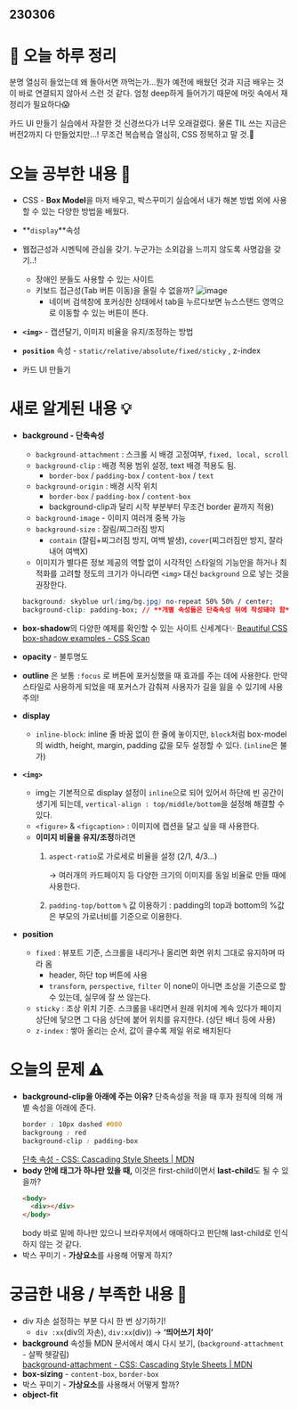 ## 230306

# 🌳 오늘 하루 정리

분명 열심히 들었는데 왜 돌아서면 까먹는가…뭔가 예전에 배웠던 것과 지금 배우는 것이 바로 연결되지 않아서 스런 것 같다. 엄청 deep하게 들어가기 때문에 머릿 속에서 재정리가 필요하다😱

카드 UI 만들기 실습에서 자잘한 것 신경쓰다가 너무 오래걸렸다. 물론 TIL 쓰는 지금은 버전2까지 다 만들었지만…! 무조건 복습복습 열심히, CSS 정복하고 말 것.🚩

# 오늘 공부한 내용 🌼

- CSS - **Box Model**을 마저 배우고, 박스꾸미기 실습에서 내가 해본 방법 외에 사용할 수 있는 다양한 방법을 배웠다.
- **`display`**속성
- 웹접근성과 시멘틱에 관심을 갖기. 누군가는 소외감을 느끼지 않도록 사명감을 갖기..!
  - 장애인 분들도 사용할 수 있는 사이트
  - 키보드 접근성(Tab 버튼 이동)을 올릴 수 없을까?
    ![image](https://user-images.githubusercontent.com/105140201/223150371-a2fa9b1c-8ba5-49a1-9116-545ccbb23f13.png)
    - 네이버 검색창에 포커싱한 상태에서 tab을 누르다보면 뉴스스탠드 영역으로 이동할 수 있는 버튼이 뜬다.
- **`<img>`** - 캡션달기, 이미지 비율을 유지/조정하는 방법
- **`position`** 속성 - `static/relative/absolute/fixed/sticky` , z-index

- 카드 UI 만들기

# 새로 알게된 내용 💡

- **background - 단축속성**
  - `background-attachment` : 스크롤 시 배경 고정여부, `fixed, local, scroll`
  - `background-clip` : 배경 적용 범위 설정, text 배경 적용도 됨.
    - `border-box` / `padding-box` / `content-box` / `text`
  - `background-origin` : 배경 시작 위치
    - `border-box` / `padding-box` / `content-box`
    - background-clip과 달리 시작 부분부터 무조건 border 끝까지 적용)
  - `background-image` - 이미지 여러개 중복 가능
  - `background-size` : 잘림/찌그러짐 방지
    - `contain` (잘림+찌그러짐 방지, 여백 발생), `cover`(찌그러짐만 방지, 잘라내어 여백X)
  - 이미지가 별다른 정보 제공의 역할 없이 시각적인 스타일의 기능만을 하거나 최적화를 고려할 정도의 크기가 아니라면 `<img>` 대신 `background` 으로 넣는 것을 권장한다.
  ```css
  background: skyblue url(img/bg.jpg) no-repeat 50% 50% / center;
  background-clip: padding-box; // **개별 속성들은 단축속성 뒤에 작성돼야 함**
  ```
- **box-shadow**의 다양한 예제를 확인할 수 있는 사이트 신세계다✨
  [Beautiful CSS box-shadow examples - CSS Scan](https://getcssscan.com/css-box-shadow-examples)
- **opacity** - 불투명도
- **outline** 은 보통 `:focus` 로 버튼에 포커싱했을 때 효과를 주는 데에 사용한다. 만약 스타일로 사용하게 되었을 때 포커스가 감춰져 사용자가 길을 잃을 수 있기에 사용 주의!

- **display**

  - `inline-block`: inline 줄 바꿈 없이 한 줄에 놓이지만, `block`처럼 box-model의 width, height, margin, padding 값을 모두 설정할 수 있다. (`inline`은 불가)

- **`<img>`**
  - img는 기본적으로 display 설정이 `inline`으로 되어 있어서 하단에 빈 공간이 생기게 되는데,
    `vertical-align : top/middle/bottom`을 설정해 해결할 수 있다.
  - `<figure>` & `<figcaption>` : 이미지에 캡션을 달고 싶을 때 사용한다.
  - **이미지 비율을 유지/조정**하려면
    1. `aspect-ratio`로 가로세로 비율을 설정 (2/1, 4/3…)

       → 여러개의 카드페이지 등 다양한 크기의 이미지를 동일 비율로 만들 때에 사용한다.

    2. `padding-top/bottom` `%` 값 이용하기 : padding의 top과 bottom의 %값은 부모의 가로너비를 기준으로 이용한다.
- **position**
  - `fixed` : 뷰포트 기준, 스크롤을 내리거나 올리면 화면 위치 그대로 유지하며 따라 옴
    - header, 하단 top 버튼에 사용
    - `transform`, `perspective`, `filter` 이 none이 아니면 조상을 기준으로 할 수 있는데, 실무에 잘 쓰 않는다.
  - `sticky` : 조상 위치 기준. 스크롤을 내리면서 원래 위치에 계속 있다가 페이지 상단에 닿으면 그 다음 상단에 붙어 위치를 유지한다. (상단 배너 등에 사용)
  - `z-index` : 쌓아 올리는 순서, 값이 클수록 제일 위로 배치된다

# 오늘의 문제 ⚠️

- **background-clip을 아래에 주는 이유?**
  단축속성을 적을 때 후자 원칙에 의해 개별 속성을 아래에 준다.
  ```css
  border : 10px dashed #000
  backgroung : red
  background-clip : padding-box
  ```
  [단축 속성 - CSS: Cascading Style Sheets | MDN](https://developer.mozilla.org/ko/docs/Web/CSS/Shorthand_properties)
- **body 안에 태그가 하나만 있을 때,** 이것은 first-child이면서 **last-child**도 될 수 있을까?
  ```html
  <body>
    <div></div>
  </body>
  ```
  body 바로 밑에 하나만 있으니 브라우저에서 애매하다고 판단해 last-child로 인식하지 않는 것 같다.
- 박스 꾸미기 - **가상요소**를 사용해 어떻게 하지?

# 궁금한 내용 / 부족한 내용 🧐

- div 자손 설정하는 부분 다시 한 번 상기하기!
  - `div :xx`(div의 자손), `div:xx`(div)) → **‘띄어쓰기 차이’**
- **background** 속성들 MDN 문서에서 예시 다시 보기, (`background-attachment` - 살짝 헷갈림)<br>
  [background-attachment - CSS: Cascading Style Sheets | MDN](https://developer.mozilla.org/en-US/docs/Web/CSS/background-attachment)
- **box-sizing** - `content-box`, `border-box`
- 박스 꾸미기 - **가상요소**를 사용해서 어떻게 할까?
- **object-fit**
